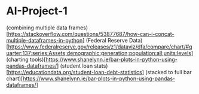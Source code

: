 # AI-Project-1

(combining multiple data frames)[https://stackoverflow.com/questions/53877687/how-can-i-concat-multiple-dataframes-in-python]
(Federal Reserve Data)[https://www.federalreserve.gov/releases/z1/dataviz/dfa/compare/chart/#quarter:137;series:Assets;demographic:generation;population:all;units:levels]
(charting tools)[https://www.shanelynn.ie/bar-plots-in-python-using-pandas-dataframes/]
(student loan stats)[https://educationdata.org/student-loan-debt-statistics]
(stacked to full bar chart)[https://www.shanelynn.ie/bar-plots-in-python-using-pandas-dataframes/]
